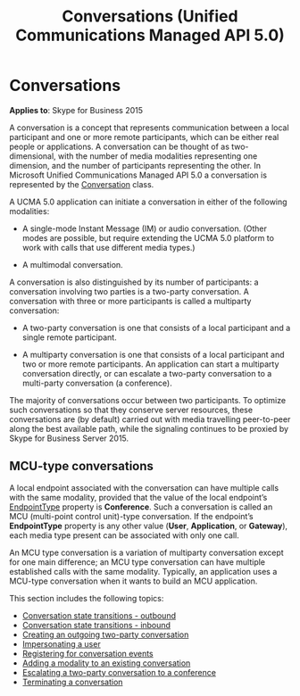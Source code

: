 ﻿---
title: Conversations (Unified Communications Managed API 5.0)
TOCTitle: Conversations
ms:assetid: cf285a40-d78a-4280-8760-4329e4ef7c86
ms:mtpsurl: https://msdn.microsoft.com/en-us/library/Dn465985(v=office.16)
ms:contentKeyID: 65239913
ms.date: 07/27/2015
mtps_version: v=office.16
---

# Conversations

**Applies to**: Skype for Business 2015

A conversation is a concept that represents communication between a local participant and one or more remote participants, which can be either real people or applications. A conversation can be thought of as two-dimensional, with the number of media modalities representing one dimension, and the number of participants representing the other. In Microsoft Unified Communications Managed API 5.0 a conversation is represented by the [Conversation](https://msdn.microsoft.com/en-us/library/hh349224\(v=office.16\)) class.

A UCMA 5.0 application can initiate a conversation in either of the following modalities:

- A single-mode Instant Message (IM) or audio conversation. (Other modes are possible, but require extending the UCMA 5.0 platform to work with calls that use different media types.)

- A multimodal conversation.

A conversation is also distinguished by its number of participants: a conversation involving two parties is a two-party conversation. A conversation with three or more participants is called a multiparty conversation:

- A two-party conversation is one that consists of a local participant and a single remote participant.

- A multiparty conversation is one that consists of a local participant and two or more remote participants. An application can start a multiparty conversation directly, or can escalate a two-party conversation to a multi-party conversation (a conference).

The majority of conversations occur between two participants. To optimize such conversations so that they conserve server resources, these conversations are (by default) carried out with media travelling peer-to-peer along the best available path, while the signaling continues to be proxied by Skype for Business Server 2015.

## MCU-type conversations

A local endpoint associated with the conversation can have multiple calls with the same modality, provided that the value of the local endpoint’s [EndpointType](https://msdn.microsoft.com/en-us/library/hh380871\(v=office.16\)) property is **Conference**. Such a conversation is called an MCU (multi-point control unit)-type conversation. If the endpoint’s **EndpointType** property is any other value (**User**, **Application**, or **Gateway**), each media type present can be associated with only one call.

An MCU type conversation is a variation of multiparty conversation except for one main difference; an MCU type conversation can have multiple established calls with the same modality. Typically, an application uses a MCU-type conversation when it wants to build an MCU application.

This section includes the following topics:

- [Conversation state transitions - outbound](conversation-state-transitions-outbound.md)
- [Conversation state transitions - inbound](conversation-state-transitions-inbound.md)
- [Creating an outgoing two-party conversation](creating-an-outgoing-two-party-conversation.md)
- [Impersonating a user](impersonating-a-user.md)
- [Registering for conversation events](registering-for-conversation-events.md)
- [Adding a modality to an existing conversation](adding-a-modality-to-an-existing-conversation.md)
- [Escalating a two-party conversation to a conference](escalating-a-two-party-conversation-to-a-conference.md)
- [Terminating a conversation](terminating-a-conversation.md)

